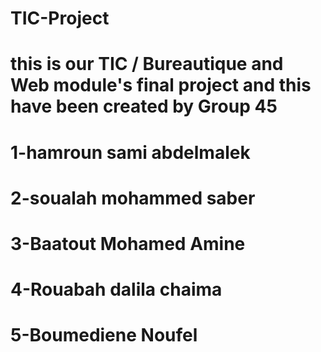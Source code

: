 # TIC-Project
 this is our TIC / Bureautique and Web module's final project
 and this have been created by Group 45
 ==========================
 1-hamroun sami abdelmalek
 ==========================
 2-soualah mohammed saber
 ==========================
 3-Baatout Mohamed Amine
 ==========================
 4-Rouabah dalila chaima
 ==========================
 5-Boumediene Noufel
 ==========================
 
